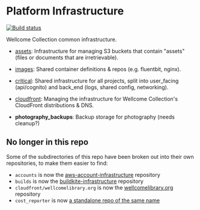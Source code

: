# Platform Infrastructure

[![Build status](https://badge.buildkite.com/77ed104b8415c0879a234231e0fa3eebde5adf34f434b9ba9a.svg?branch=master)](https://buildkite.com/wellcomecollection/platform-infrastructure)

Wellcome Collection common infrastructure.

- [assets](assets/README.md): Infrastructure for managing S3 buckets that contain "assets" (files or documents that are irretrievable).

- [images](images/README.md): Shared container definitions & repos (e.g. fluentbit, nginx).

- [critical](critical/README.md): Shared infrastructure for all projects, split into user_facing (api/cognito) and back_end (logs, shared config, networking).

- [cloudfront](cloudfront/README.md): Managing the infrastructure for Wellcome Collection's CloudFront distributions & DNS.

- **photography_backups**: Backup storage for photography (needs cleanup?)

## No longer in this repo

Some of the subdirectories of this repo have been broken out into their own repositories, to make them easier to find:

*   `accounts` is now the [aws-account-infrastructure](https://github.com/wellcomecollection/aws-account-infrastructure) repository
*   `builds` is now the [buildkite-infrastructure](https://github.com/wellcomecollection/buildkite-infrastructure) repository
*   `cloudfront/wellcomelibrary.org` is now the [wellcomelibrary.org](https://github.com/wellcomecollection/wellcomelibrary.org) repository
*   `cost_reporter` is now [a standalone repo of the same name](https://github.com/wellcomecollection/cost_reporter)
